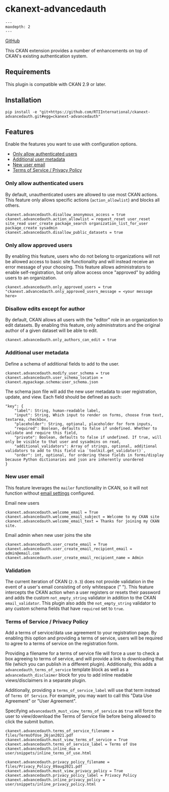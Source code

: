 [ckanext-advancedauth documentation master file]: <> (This is a comment, it will not be included)

# ckanext-advancedauth


```{toctree}
---
maxdepth: 2
---

```

[GitHub](https://github.com/RTIInternational/ckanext-advancedauth)


This CKAN extension provides a number of enhancements on top of CKAN's existing authentication system.

## Requirements

This plugin is compatible with CKAN 2.9 or later.

## Installation

```
pip install -e "git+https://github.com/RTIInternational/ckanext-advancedauth.git#egg=ckanext-advancedauth"
```

## Features

Enable the features you want to use with configuration options.

- [Only allow authenticated users](#only-allow-authenticated-users)
- [Additional user metadata](#additional-user-metadata)
- [New user email](#new-user-email)
- [Terms of Service / Privacy Policy](#terms-of-service-privacy-policy)


### Only allow authenticated users

By default, unauthenticated users are allowed to use most CKAN actions. This feature only allows specific actions (`action_allowlist`) and blocks all others.

```
ckanext.advancedauth.disallow_anonymous_access = true
ckanext.advancedauth.action_allowlist = request_reset user_reset site_read user_create package_search organization_list_for_user package_create sysadmin
ckanext.advancedauth.disallow_public_datasets = true
```
### Only allow approved users
By enabling this feature, users who do not belong to organizations will not be allowed access to basic site functionality and will instead receive an error message of your choosing. This feature allows administrators to enable self-registration, but only allow access once "approved" by adding users to an organization.

```
ckanext.advancedauth.only_approved_users = true
"ckanext.advancedauth.only_approved_users_message = <your message here>
```

### Disallow edits except for author
By default, CKAN allows all users with the "editor" role in an organization to edit datasets. By enabling this feature, only administrators and the original author of a given dataset will be able to edit.

```
ckanext.advancedauth.only_authors_can_edit = true
```
### Additional user metadata

Define a schema of additional fields to add to the user.

```
ckanext.advancedauth.modify_user_schema = true
ckanext.advancedauth.user_schema_location = ckanext.mypackage.schema:user_schema.json
```

The schema json file will add the new user metadata to user registration, update, and view. Each field should be defined as such:

```
"key": {
    "label": String, human-readable label,
    "input": String, Which input to render on forms, choose from text, textarea, checkbox,
    "placeholder": String, optional, placeholder for form inputs,
    "required": Boolean, defaults to false if undefined. Whether to validate and require this field,
    "private": Boolean, defaults to false if undefined. If true, will only be visible to that user and sysadmins on read,
    "additional_validators": Array of strings, optional, additional validators to add to this field via `toolkit.get_validator()`,
    "order": int, optional, for ordering these fields in forms/display because Python dictionaries and json are inherently unordered
}
```

### New user email

This feature leverages the `mailer` functionality in CKAN, so it will not function without [email settings](https://docs.ckan.org/en/2.9/maintaining/configuration.html#email-settings) configured.

Email new users

```
ckanext.advancedauth.welcome_email = True
ckanext.advancedauth.welcome_email_subject = Welcome to my CKAN site
ckanext.advancedauth.welcome_email_text = Thanks for joining my CKAN site.
```

Email admin when new user joins the site

```
ckanext.advancedauth.user_create_email = True
ckanext.advancedauth.user_create_email_recipient_email = admin@email.com
ckanext.advancedauth.user_create_email_recipient_name = Admin
```

### Validation
The current iteration of CKAN (`2.9.3`) does not provide validation in the event of a user's email consisting of only whitespace (" "). This feature intercepts the CKAN action when a user registers or resets their password and adds the custom `not_empty_string` validator in addition to the CKAN `email_validator`. This plugin also adds the `not_empty_string` validator to any custom schema fields that have `required` set to `true`.

### Terms of Service / Privacy Policy

Add a terms of service/data use agreement to your registration page. By enabling this option and providing a terms of service, users will be required to agree to a terms of service on the registration form.

Providing a filename for a terms of service file will force a user to check a box agreeing to terms of service, and will provide a link to downloading that file (which you can publish in a different plugin). Additionally, this adds a `advancedauth_terms_of_service` template block as well as a `advancedauth_disclaimer` block for you to add inline readable views/disclaimers in a separate plugin.

Additionally, providing a `terms_of_service_label` will use that term instead of `Terms Of Service`. For example, you may want to call this "Data Use Agreement" or "User Agreement".

Specifying `advancedauth_must_view_terms_of_service` as `true` will force the user to view/download the Terms of Service file before being allowed to click the submit button.

```
ckanext.advancedauth.terms_of_service_filename = files/TermsOfUse_26jan2021.pdf
ckanext.advancedauth.must_view_terms_of_service = True
ckanext.advancedauth.terms_of_service_label = Terms of Use
ckanext.advancedauth.inline_dua = user/snippets/inline_terms_of_use.html

ckanext.advancedauth.privacy_policy_filename = files/Privacy_Policy_09aug2021.pdf
ckanext.advancedauth.must_view_privacy_policy = True
ckanext.advancedauth.privacy_policy_label = Privacy Policy
ckanext.advancedauth.inline_privacy_policy = user/snippets/inline_privacy_policy.html
```
